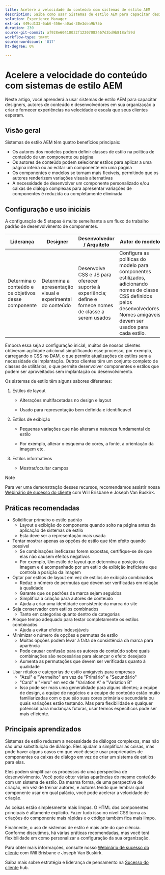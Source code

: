 ```yaml
---
title: Acelere a velocidade do conteúdo com sistemas de estilo AEM
description: Saiba como usar Sistemas de estilo AEM para capacitar designers, autores de conteúdo e desenvolvedores em sua organização a criar e fornecer experiências na velocidade e escala que seus clientes esperam.
solution: Experience Manager
exl-id: 449cd133-6ab6-456e-a0ad-30e3dea9b75b
duration: 230
source-git-commit: af928e60410022f12207082467d3bd9b818af59d
workflow-type: tm+mt
source-wordcount: '817'
ht-degree: 0%

---
```


# Acelere a velocidade do conteúdo com sistemas de estilo AEM

Neste artigo, você aprenderá a usar sistemas de estilo AEM para capacitar designers, autores de conteúdo e desenvolvedores em sua organização a criar e fornecer experiências na velocidade e escala que seus clientes esperam.

## Visão geral

Sistemas de estilo AEM têm quatro benefícios principais:

* Os autores dos modelos podem definir classes de estilo na política de conteúdo de um componente ou página
* Os autores de conteúdo podem selecionar estilos para aplicar a uma página inteira ou ao editar um componente em uma página
* Os componentes e modelos se tornam mais flexíveis, permitindo que os autores renderizem variações visuais alternativas
* A necessidade de desenvolver um componente personalizado e/ou caixas de diálogo complexas para apresentar variações de componentes é reduzida ou completamente eliminada

## Configuração e uso iniciais

A configuração de 5 etapas é muito semelhante a um fluxo de trabalho padrão de desenvolvimento de componentes.

| **Liderança** | **Designer** | **Desenvolvedor / Arquiteto** | **Autor do modelo** | **Autor de conteúdo** |
| --- | --- | --- | --- | --- |
| Determina o conteúdo e os objetivos desse componente | Determina a apresentação visual e experimental do conteúdo | Desenvolve CSS e JS para oferecer suporte à experiência; define e fornece nomes de classe a serem usados | Configura as políticas do modelo para componentes estilizados, adicionando nomes de classe CSS definidos pelos desenvolvedores. Nomes amigáveis devem ser usados para cada estilo. | Ao criar páginas, o aplica estilos conforme necessário para atingir a aparência desejada |

Embora essa seja a configuração inicial, muitos de nossos clientes obtiveram agilidade adicional simplificando esse processo, por exemplo, carregando o CSS no DAM, o que permite atualizações de estilos sem a necessidade de implantação. Outros clientes têm um conjunto completo de classes de utilitários, o que permite desenvolver componentes e estilos que podem ser aproveitados sem implantação ou desenvolvimento.

Os sistemas de estilo têm alguns sabores diferentes:

1. Estilos de layout

   * Alterações multifacetadas no design e layout

   * Usado para representação bem definida e identificável

1. Estilos de exibição
   * Pequenas variações que não alteram a natureza fundamental do estilo

   * Por exemplo, alterar o esquema de cores, a fonte, a orientação da imagem etc.

1. Estilos informativos

   * Mostrar/ocultar campos

>[!NOTE]
>
>Para ver uma demonstração desses recursos, recomendamos assistir nossa [Webinário de sucesso do cliente](https://adobecustomersuccess.adobeconnect.com/pob610c9mffjmp4/) com Will Brisbane e Joseph Van Buskirk.

## Práticas recomendadas

* Solidificar primeiro o estilo padrão
   * Layout e exibição do componente quando solto na página antes da aplicação de sistemas de estilo
   * Esta deve ser a representação mais usada
* Tentar mostrar apenas as opções de estilo que têm efeito quando possível
   * Se combinações ineficazes forem expostas, certifique-se de que elas não causem efeitos negativos
   * Por exemplo, Um estilo de layout que determina a posição da imagem e é acompanhado por um estilo de exibição ineficiente que controla a posição da imagem
* Optar por estilos de layout em vez de estilos de exibição combinados
   * Reduz o número de permutas que devem ser verificadas em relação à qualidade
   * Garante que os padrões da marca sejam seguidos
   * Simplifica a criação para autores de conteúdo
   * Ajuda a criar uma identidade consistente da marca do site
* Seja conservador com estilos combinados
   * Tanto em categorias quanto dentro de categorias
* Aloque tempo adequado para testar completamente os estilos combinados
   * Ajuda a evitar efeitos indesejáveis
* Minimizar o número de opções e permutas de estilo
   * Muitas opções podem levar à falta de consistência da marca para aparência
   * Pode causar confusão para os autores de conteúdo sobre quais combinações são necessárias para alcançar o efeito desejado
   * Aumenta as permutações que devem ser verificadas quanto à qualidade
* Usar rótulos e categorias de estilo amigáveis para empresas
   * &quot;Azul&quot; e &quot;Vermelho&quot; em vez de &quot;Primário&quot; e &quot;Secundário&quot;
   * &quot;Card&quot; e &quot;Hero&quot; em vez de &quot;Variation A&quot; e &quot;Variation B&quot;
   * Isso pode ser mais uma generalidade para alguns clientes; a equipe de design, a equipe de negócios e a equipe de conteúdo estão muito familiarizadas com o que são suas cores primária e secundária ou quais variações estão testando. Mas para flexibilidade e qualquer potencial para mudanças futuras, usar termos específicos pode ser mais eficiente.

## Principais aprendizados

Sistemas de estilo reduzem a necessidade de diálogos complexos, mas não são uma substituição de diálogo. Eles ajudam a simplificar as coisas, mas pode haver alguns casos em que você deseje usar propriedades de componentes ou caixas de diálogo em vez de criar um sistema de estilos para elas.

Eles podem simplificar os processos de uma perspectiva de desenvolvimento. Você pode obter várias aparências do mesmo conteúdo com um sistema de estilo. Da mesma forma, de uma perspectiva de criação, em vez de treinar autores, e autores tendo que lembrar qual componente usar em qual palácio, você pode acelerar a velocidade de criação.

As coisas estão simplesmente mais limpas. O HTML dos componentes principais é altamente explícito. Fazer tudo isso no nível CSS torna as criações do componente mais rápidas e o código também fica mais limpo.

Finalmente, o uso de sistemas de estilo é mais arte do que ciência. Conforme discutimos, há várias práticas recomendadas, mas você terá flexibilidade em como personalizar a configuração da sua organização.

Para obter mais informações, consulte nosso [Webinário de sucesso do cliente](https://adobecustomersuccess.adobeconnect.com/pob610c9mffjmp4/) com Will Brisbane e Joseph Van Buskirk.

Saiba mais sobre estratégia e liderança de pensamento na [Sucesso do cliente](https://experienceleague.adobe.com/docs/customer-success/customer-success/overview.html) hub.
